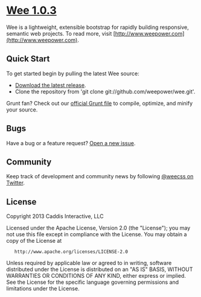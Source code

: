 # [Wee 1.0.3](https://github.com/weepower/wee)

Wee is a lightweight, extensible bootstrap for rapidly building responsive, semantic web projects. To read more, visit [http://www.weepower.com](http://www.weepower.com).


## Quick Start

To get started begin by pulling the latest Wee source:

* [Download the latest release](https://github.com/weepower/wee/archive/master.zip).
* Clone the repository from 'git clone git://github.com/weepower/wee.git'.

Grunt fan? Check out our [official Grunt file](https://github.com/weepower/wee-grunt) to compile, optimize, and minify your  source.


## Bugs

Have a bug or a feature request? [Open a new issue](https://github.com/weepower/wee/issues).


## Community

Keep track of development and community news by following [@weecss on Twitter](https://twitter.com/weecss).


## License

Copyright 2013 Caddis Interactive, LLC

   Licensed under the Apache License, Version 2.0 (the "License");
   you may not use this file except in compliance with the License.
   You may obtain a copy of the License at

       http://www.apache.org/licenses/LICENSE-2.0

   Unless required by applicable law or agreed to in writing, software
   distributed under the License is distributed on an "AS IS" BASIS,
   WITHOUT WARRANTIES OR CONDITIONS OF ANY KIND, either express or implied.
   See the License for the specific language governing permissions and
   limitations under the License.